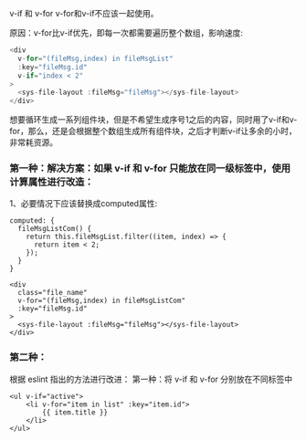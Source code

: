 v-if 和 v-for
v-for和v-if不应该一起使用。

原因：v-for比v-if优先，即每一次都需要遍历整个数组，影响速度:
```js
<div
  v-for="(fileMsg,index) in fileMsgList"
  :key="fileMsg.id"
  v-if="index < 2"
>
  <sys-file-layout :fileMsg="fileMsg"></sys-file-layout>
</div>
```

想要循环生成一系列组件块，但是不希望生成序号1之后的内容，同时用了v-if和v-for，那么，还是会根据整个数组生成所有组件块，之后才判断v-if让多余的小时，非常耗资源。

### 第一种：解决方案：如果 v-if 和 v-for 只能放在同一级标签中，使用计算属性进行改造：
1、必要情况下应该替换成computed属性:
```
computed: {
  fileMsgListCom() {
    return this.fileMsgList.filter((item, index) => {
      return item < 2;
    });
  }
} 

<div                                                                  
  class="file_name"                                     
  v-for="(fileMsg,index) in fileMsgListCom"             
  :key="fileMsg.id"                                          
>                                                       
  <sys-file-layout :fileMsg="fileMsg"></sys-file-layout>
</div> 
```

### 第二种：
根据 eslint 指出的方法进行改进：
第一种：将 v-if 和 v-for 分别放在不同标签中
```
<ul v-if="active">
	<li v-for="item in list" :key="item.id">
		{{ item.title }}
	</li>
</ul>
```
